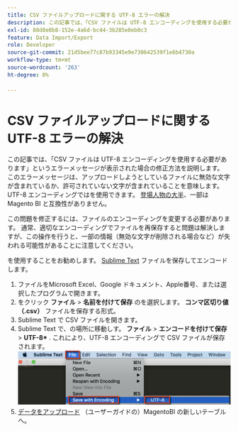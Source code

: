 ```yaml
---
title: CSV ファイルアップロードに関する UTF-8 エラーの解決
description: この記事では、「CSV ファイルは UTF-8 エンコーディングを使用する必要があります」というエラーメッセージが表示された場合の修正方法を説明します。 このエラーメッセージは、アップロードしようとしているファイルに無効な文字が含まれているか、許可されていない文字が含まれていることを意味します。 UTF-8 エンコーディングでは [ 大部分の文字 ] （https://www.fileformat.info/info/charset/UTF-8/list.htm）が可能ですが、Magento BI と互換性がないものもあります。
exl-id: 88d8e0b8-152e-4a6d-bc44-3b285e0eb0c3
feature: Data Import/Export
role: Developer
source-git-commit: 21d5bee77c87b93345e9e730642539f1e6b4730a
workflow-type: tm+mt
source-wordcount: '263'
ht-degree: 0%

---
```


# CSV ファイルアップロードに関する UTF-8 エラーの解決

この記事では、「CSV ファイルは UTF-8 エンコーディングを使用する必要があります」というエラーメッセージが表示された場合の修正方法を説明します。 このエラーメッセージは、アップロードしようとしているファイルに無効な文字が含まれているか、許可されていない文字が含まれていることを意味します。 UTF-8 エンコーディングではを使用できます。 [登場人物の大半](https://www.fileformat.info/info/charset/UTF-8/list.htm)、一部はMagento BI と互換性がありません。

この問題を修正するには、ファイルのエンコーディングを変更する必要があります。 通常、適切なエンコーディングでファイルを再保存すると問題は解決しますが、この操作を行うと、一部の情報（無効な文字が削除される場合など）が失われる可能性があることに注意してください。

を使用することをお勧めします。 [Sublime Text](https://www.sublimetext.com/2) ファイルを保存してエンコードします。

1. ファイルをMicrosoft Excel、Google ドキュメント、Apple番号、または選択したプログラムで開きます。
1. &#x200B;をクリック&#x200B; **ファイル** > **名前を付けて保存** &#x200B;&#x200B;&#x200B;の&#x200B;を選択します。 **コンマ区切り値（.csv）** ファイルを保存する形式。
1. Sublime Text で CSV ファイルを開きます。
1. Sublime Text で、&#x200B;の場所に移動し&#x200B;す。 **ファイル** > **エンコードを付けて保存** > **UTF-8\*&#x200B;** . これにより、UTF-8 エンコーディングで CSV ファイルが保存されます。    ![csv_file_UTF-8_sublime_3.2.2_magento_BI.png](assets/csv_file_UTF-8_sublime_3.2.2_magento_BI.png)
1. [データをアップロード](https://docs.magento.com/mbi/data-analyst/importing-data/connecting-data/using-file-uploader.html) （ユーザーガイドの）MagentoBI の新しいテーブルへ。
